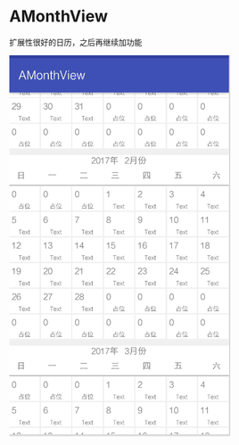 # AMonthView
扩展性很好的日历，之后再继续加功能

![](https://raw.githubusercontent.com/o0o0oo00/test/master/calendar.png)
